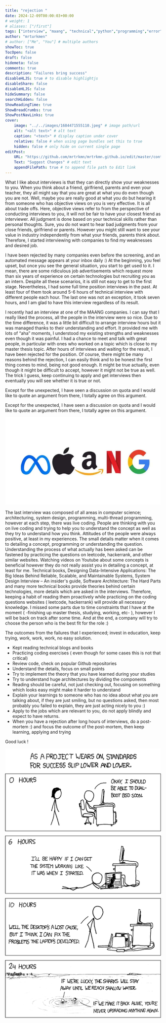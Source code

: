 ```yaml
---
title: "rejection "
date: 2024-12-09T00:00:03+00:00
# weight: 1
# aliases: ["/first"]
tags: ["interview", "maang", "technical","python","programming","error"]
author: "mrturkmen"
# author: ["Me", "You"] # multiple authors
showToc: true
TocOpen: false
draft: false
hidemeta: false
comments: true
description: "Failures bring success"
disableHLJS: true # to disable highlightjs
disableShare: false
disableHLJS: false
hideSummary: false
searchHidden: false
ShowReadingTime: true
ShowBreadCrumbs: true
ShowPostNavLinks: true
cover:
    image: "../../images/1684471555110.jpeg" # image path/url
    alt: "<alt text>" # alt text
    caption: "<text>" # display caption under cover
    relative: false # when using page bundles set this to true
    hidden: false # only hide on current single page
editPost:
    URL: "https://github.com/mrtrkmn/mrtrkmn.github.io/edit/master/content"
    Text: "Suggest Changes" # edit text
    appendFilePath: true # to append file path to Edit link
---
```


What I like about interviews is that they can directly show your weaknesses to you. When you think about a friend, girlfriend, parents and even your teacher, they all might say that you are great at what you do even though you are not. Well, maybe you are really good at what you do but hearing it from someone who has objective views on you is very effective. It is all about trade offs. Here, objective views refer to  from the perspective of conducting interviews to you, it will not be fair to have your closest friend as interviewer. All judgment is done based on your technical skills rather than personal thoughts. Sure, you do not want to hear bad judgments from your close friends, girlfriend or parents. However you might still want to see your value in industry independently from what your friends, parents think about. Therefore, I started interviewing with companies to find my weaknesses and desired job.

I have been rejected by many companies even before the screening, and an automated message appears at your inbox daily :) At the beginning, you feel upset, but once you see the general situation, you start to get used to it. I mean, there are some ridiculous job advertisements which request more than six years of experience on certain technologies but recruiting you as an intern. Despite all these scenarios, it is still not easy to get to the first stage. Nevertheless, I had some full time position interviews in the past. At least four of them took around 5-6 hours of technical interview with different people each hour. The last one was not an exception, it took seven hours, and I am glad to have this interview regardless of its result. 

I recently had an  interview at one of the MAANG companies. I can say that I really liked the process, all the people in the interview were so nice. Due to the time difference, it was a little bit difficult to arrange interview hours but it was managed thanks to their understanding and effort.  It provided me with lots of “aha” moments, I understood my existing strengths and weaknesses even though it was painful. I had a chance to meet and talk with great people, in particular with ones who worked on a topic which is close to my master thesis topic. After hours of interviews and waiting for the result, I have been rejected for the position. Of course, there might be many reasons behind the rejection, I can easily think and to be honest the first thing comes to mind,  being not good enough. It might be true actually, even though it might be difficult to accept, however it might not be true as well. The trick I guess, keep continuing to apply and get interviews then eventually you will see whether it is true or not. 


Except for the unexpected, I have seen a discussion on quota and I would like to quote an argument from there, I totally agree on this argument. 


Except for the unexpected, I have seen a discussion on quota and I would like to quote an argument from there, I totally agree on this argument. 


![MAANG](../../images/1684471555110.jpeg)



The last interview was composed of all areas in computer science; architecturing, system design, programming, multi-thread programming, however at each step, there was live coding. People are thinking with you on live coding and trying to help you to understand the concept as well as they try to understand how you think. Attitudes of the people were always positive, at least in my experiences. The small details matter when it comes to detailing a concept, programming or understanding the question. Understanding the process of what actually has been asked can be fastened by practicing the questions on leetcode, hackerrank, and other similar websites. Watching videos on Youtube about some concepts is beneficial however they do not really assist you in detailing a concept, at least for me. Technical books, Designing Data-Intensive Applications: The Big Ideas Behind Reliable, Scalable, and Maintainable Systems, System Design Interview – An insider's guide, Software Architecture: The Hard Parts and many more technical books provide theories behind certain technologies, more details which are asked in the interviews. Therefore, keeping a habit of reading them proactively while practicing on the coding questions websites ( leetcode, hackerrank) will provide all necessary knowledge. I missed some parts due to time constraints that I have at the moment ( -finishing up master thesis, studying, working, etc- ), however I will be back on track after some time.  And at the end, a  company will try to choose the person who is the best fit for the role :) 


The outcomes from the failures that I experienced; invest in education,  keep trying, work, work, work, no easy solution.

- Kept reading technical blogs and books 
- Practicing coding exercises ( even though for some cases this is not that critical) 
- Review code, check on popular Github repositories 
- Understand the details, focus on small points
- Try to implement the theory that you have learned during your studies
- Try to understand huge architectures by dividing the components
- Reading should be careful, not just checking out, focusing on something which looks easy might make it harder to understand
- Explain your learnings to someone who has no idea about what you are talking about, if they are just smiling, but no questions asked, then most probably you failed to explain, they are just acting nicely to you :)  
- Apply to the jobs which are relevant to you, do not apply blindly and expect to have returns.
- When you have a rejection after long hours of interviews, do a post-mortem :) and focus the outcome of the post-mortem,  then keep learning, applying and trying 

Good luck ! 

![XCKD-ANIME](../../images/xckd-uname.png)